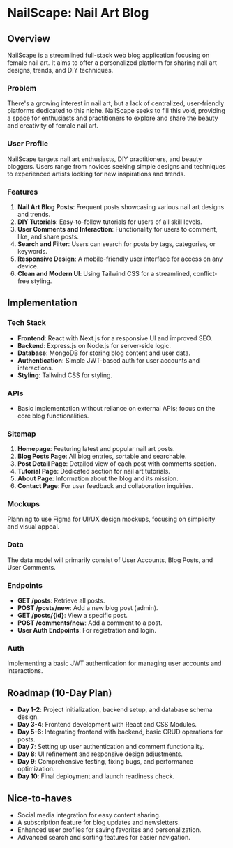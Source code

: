 # NailScape: Nail Art Blog

## Overview

NailScape is a streamlined full-stack web blog application focusing on female nail art. It aims to offer a personalized platform for sharing nail art designs, trends, and DIY techniques.

### Problem

There's a growing interest in nail art, but a lack of centralized, user-friendly platforms dedicated to this niche. NailScape seeks to fill this void, providing a space for enthusiasts and practitioners to explore and share the beauty and creativity of female nail art.

### User Profile

NailScape targets nail art enthusiasts, DIY practitioners, and beauty bloggers. Users range from novices seeking simple designs and techniques to experienced artists looking for new inspirations and trends.

### Features

1. **Nail Art Blog Posts**: Frequent posts showcasing various nail art designs and trends.
2. **DIY Tutorials**: Easy-to-follow tutorials for users of all skill levels.
3. **User Comments and Interaction**: Functionality for users to comment, like, and share posts.
4. **Search and Filter**: Users can search for posts by tags, categories, or keywords.
5. **Responsive Design**: A mobile-friendly user interface for access on any device.
6. **Clean and Modern UI**: Using Tailwind CSS for a streamlined, conflict-free styling.

## Implementation

### Tech Stack

-   **Frontend**: React with Next.js for a responsive UI and improved SEO.
-   **Backend**: Express.js on Node.js for server-side logic.
-   **Database**: MongoDB for storing blog content and user data.
-   **Authentication**: Simple JWT-based auth for user accounts and interactions.
-   **Styling**: Tailwind CSS for styling.

### APIs

-   Basic implementation without reliance on external APIs; focus on the core blog functionalities.

### Sitemap

1. **Homepage**: Featuring latest and popular nail art posts.
2. **Blog Posts Page**: All blog entries, sortable and searchable.
3. **Post Detail Page**: Detailed view of each post with comments section.
4. **Tutorial Page**: Dedicated section for nail art tutorials.
5. **About Page**: Information about the blog and its mission.
6. **Contact Page**: For user feedback and collaboration inquiries.

### Mockups

Planning to use Figma for UI/UX design mockups, focusing on simplicity and visual appeal.

### Data

The data model will primarily consist of User Accounts, Blog Posts, and User Comments.

### Endpoints

-   **GET /posts**: Retrieve all posts.
-   **POST /posts/new**: Add a new blog post (admin).
-   **GET /posts/{id}**: View a specific post.
-   **POST /comments/new**: Add a comment to a post.
-   **User Auth Endpoints**: For registration and login.

### Auth

Implementing a basic JWT authentication for managing user accounts and interactions.

## Roadmap (10-Day Plan)

-   **Day 1-2**: Project initialization, backend setup, and database schema design.
-   **Day 3-4**: Frontend development with React and CSS Modules.
-   **Day 5-6**: Integrating frontend with backend, basic CRUD operations for posts.
-   **Day 7**: Setting up user authentication and comment functionality.
-   **Day 8**: UI refinement and responsive design adjustments.
-   **Day 9**: Comprehensive testing, fixing bugs, and performance optimization.
-   **Day 10**: Final deployment and launch readiness check.

## Nice-to-haves

-   Social media integration for easy content sharing.
-   A subscription feature for blog updates and newsletters.
-   Enhanced user profiles for saving favorites and personalization.
-   Advanced search and sorting features for easier navigation.
